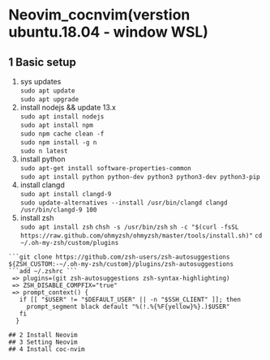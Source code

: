 # Neovim_cocnvim(verstion ubuntu.18.04 - window WSL)
## 1 Basic setup
1. sys updates  
 ```sudo apt update ```  
 ``` sudo apt upgrade ``` 
2. install nodejs && update 13.x  
 ```sudo apt install nodejs```  
 ```sudo apt install npm```  
 ```sudo npm cache clean -f```  
 ```sudo npm install -g n```  
 ```sudo n latest```
3. install python  
 ```sudo apt-get install software-properties-common```  
 ```sudo apt install python python-dev python3 python3-dev python3-pip```  
4. install clangd  
 ```sudo apt install clangd-9```  
 ```sudo update-alternatives --install /usr/bin/clangd clangd /usr/bin/clangd-9 100```  
5. install zsh  
```sudo apt install zsh```
 ```chsh -s /usr/bin/zsh```
 ```sh -c "$(curl -fsSL https://raw.github.com/ohmyzsh/ohmyzsh/master/tools/install.sh)"```
 ```cd ~/.oh-my-zsh/custom/plugins```
 ```git clone https://github.com/zsh-users/zsh-syntax-highlighting.git
```git clone https://github.com/zsh-users/zsh-autosuggestions ${ZSH_CUSTOM:-~/.oh-my-zsh/custom}/plugins/zsh-autosuggestions
 ```add ~/.zshrc ```  
  => plugins=(git zsh-autosuggestions zsh-syntax-highlighting)
  => ZSH_DISABLE_COMPFIX="true"
  => prompt_context() { 
    if [[ "$USER" != "$DEFAULT_USER" || -n "$SSH_CLIENT" ]]; then 
      prompt_segment black default "%(!.%{%F{yellow}%}.)$USER" 
    fi 
   }
   
## 2 Install Neovim
## 3 Setting Neovim
## 4 Install coc-nvim
